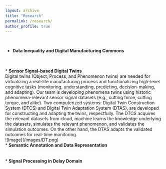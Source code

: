 ```yaml
---
layout: archive
title: "Research"
permalink: /research/
author_profile: true
---
```


<br>

* <b> Data Inequality and Digital Manufacturing Commons </b>
    <br> 
    <br> 

<br>
* <b> Sensor Signal-based Digital Twins </b>
    <br> Digital twins (Object, Process, and Phenomenon twins) are needed for virtualizing a real-life manufacturing process and functionalizing high-level cognitive tasks (monitoring, understanding, predicting, decision-making, and adapting). Our team is developing phenomena twins using historic phenomena-relevant sensor signal datasets (e.g., cutting force, cutting torque, and alike). Two computerized systems: Digital Twin Construction System (DTCS) and Digital Twin Adaptation System (DTAS), are developed for constructing and adapting the twins, respectfully. The DTCS acquires the relevant datasets from cloud, machine learns the knowledge underlying the datasets, simulates the relevant phenomenon, and validates the simulation outcomes. On the other hand, the DTAS adapts the validated outcomes for real-time monitoring.
    <br> ![Image](/images/DT.png)

<br>
* <b> Semantic Annotation and Data Representation </b>
    <br> 
    <br> 

<br>
* <b> Signal Processing in Delay Domain </b>
    <br> 
    <br> 